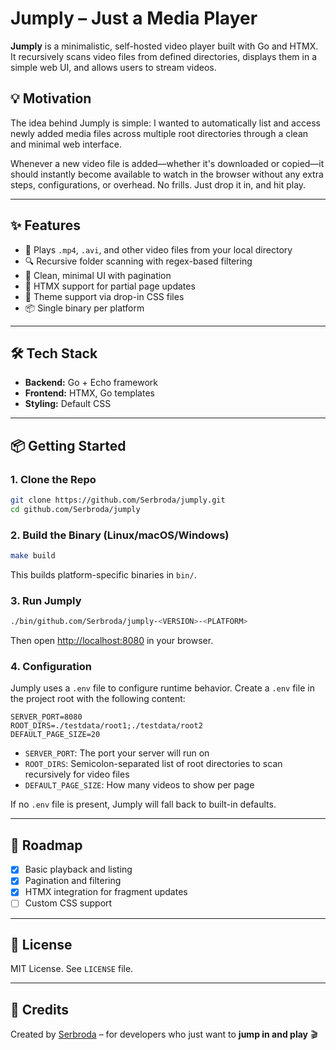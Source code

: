 # Jumply – Just a Media Player

**Jumply** is a minimalistic, self-hosted video player built with Go and HTMX. It recursively scans video files from defined directories, displays them in a simple web UI, and allows users to stream videos.

## 💡 Motivation

The idea behind Jumply is simple: I wanted to automatically list and access newly added media files across multiple root directories through a clean and minimal web interface.

Whenever a new video file is added—whether it's downloaded or copied—it should instantly become available to watch in the browser without any extra steps, configurations, or overhead. No frills. Just drop it in, and hit play.

---

## ✨ Features

- 🎥 Plays `.mp4`, `.avi`, and other video files from your local directory
- 🔍 Recursive folder scanning with regex-based filtering
- 📂 Clean, minimal UI with pagination
- 🚀 HTMX support for partial page updates
- 🎨 Theme support via drop-in CSS files
- 📦 Single binary per platform

---

## 🛠 Tech Stack

- **Backend:** Go + Echo framework
- **Frontend:** HTMX, Go templates
- **Styling:** Default CSS

---

## 📦 Getting Started

### 1. Clone the Repo
```bash
git clone https://github.com/Serbroda/jumply.git
cd github.com/Serbroda/jumply
```

### 2. Build the Binary (Linux/macOS/Windows)
```bash
make build
```

This builds platform-specific binaries in `bin/`.

### 3. Run Jumply
```bash
./bin/github.com/Serbroda/jumply-<VERSION>-<PLATFORM>
```

Then open [http://localhost:8080](http://localhost:8080) in your browser.

### 4. Configuration

Jumply uses a `.env` file to configure runtime behavior.
Create a `.env` file in the project root with the following content:

```env
SERVER_PORT=8080
ROOT_DIRS=./testdata/root1;./testdata/root2
DEFAULT_PAGE_SIZE=20
```

- `SERVER_PORT`: The port your server will run on
- `ROOT_DIRS`: Semicolon-separated list of root directories to scan recursively for video files
- `DEFAULT_PAGE_SIZE`: How many videos to show per page

If no `.env` file is present, Jumply will fall back to built-in defaults.

---

## 🚧 Roadmap

- [x] Basic playback and listing
- [x] Pagination and filtering
- [x] HTMX integration for fragment updates
- [ ] Custom CSS support

---

## 📝 License

MIT License. See `LICENSE` file.

---

## 💬 Credits

Created by [Serbroda](https://github.com/Serbroda) – for developers who just want to **jump in and play** 🎬

